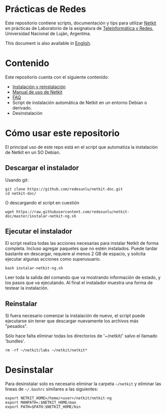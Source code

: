 # Prácticas de Redes

Este repositorio contiene scripts, documentación y tips para utilizar [Netkit](http://wiki.netkit.org/index.php/Main_Page) en prácticas de Laboratorio de la asignatura de [Teleinformática y Redes](http://www.labredes.unlu.edu.ar/tyr), Universidad Nacional de Luján, Argentina.

This document is also available in [English](README.en.md).

# Contenido

Este repositorio cuenta con el siguiente contenido:

 * [Instalación y reinstalación](#descargar-el-instalador)
 * [Manual de uso de Netkit](manual-de-uso.md)
 * [FAQ](preguntas-frecuentes.md)
 * Script de instalación automática de Netkit en un entorno Debian o derivado.
 * Desinstalación

# Cómo usar este repositorio

El principal uso de este repo está en el script que automatiza la instalación de Netkit en un SO Debian.

## Descargar el instalador

Usando git:

```
git clone https://github.com/redesunlu/netkit-doc.git
cd netkit-doc/
```

O descargando el script en cuestión

```
wget https://raw.githubusercontent.com/redesunlu/netkit-doc/master/instalar-netkit-ng.sh
```

## Ejecutar el instalador

El script realiza todas las acciones necesarias para instalar Netkit de forma completa. Incluso agregar paquetes que no estén instalados. Puede tardar bastante en descargar, requiere al menos 2 GB de espacio, y solicita ejecutar algunas acciones como superusuario.

```
bash instalar-netkit-ng.sh
```

Leer toda la salida del comando que va mostrando información de estado, y los pasos que va ejecutando. Al final el instalador muestra una forma de testear la instalación.

## Reinstalar

Si fuera necesario comenzar la instalación de nuevo, el script puede ejecutarse sin tener que descargar nuevamente los archivos más "pesados".

Sólo hace falta eliminar todas los directorios de '~/netkit/' salvo el llamado 'bundles'.

```
rm -rf ~/netkit/labs ~/netkit/netkit*
```

# Desinstalar

Para desinstalar solo es necesario eliminar la carpeta `~/netkit` y eliminar las lineas de `~/.bashrc` similares a las siguientes:

```
export NETKIT_HOME=/home/<user>/netkit/netkit-ng
export MANPATH=:$NETKIT_HOME/man
export PATH=$PATH:$NETKIT_HOME/bin
```
